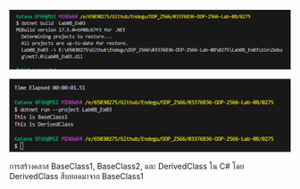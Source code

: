 ![alt text](image-4.png)

![alt text](image-5.png)

การสร้างคลาส BaseClass1, BaseClass2, และ DerivedClass ใน C# โดย DerivedClass สืบทอดมาจาก BaseClass1